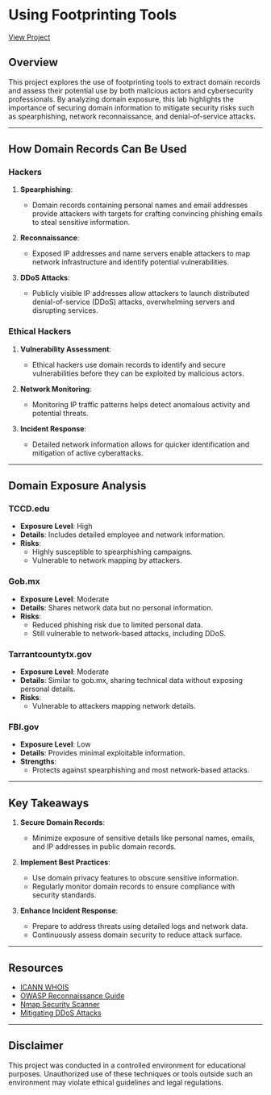 # Using Footprinting Tools

[View Project](https://github.com/StephVergil/Using-Footprinting-Tools/blob/main/HW%204%20Using%20Footprinting%20Tools.docx)

## Overview

This project explores the use of footprinting tools to extract domain records and assess their potential use by both malicious actors and cybersecurity professionals. By analyzing domain exposure, this lab highlights the importance of securing domain information to mitigate security risks such as spearphishing, network reconnaissance, and denial-of-service attacks.

---

## How Domain Records Can Be Used

### Hackers
1. **Spearphishing**: 
   - Domain records containing personal names and email addresses provide attackers with targets for crafting convincing phishing emails to steal sensitive information.

2. **Reconnaissance**:
   - Exposed IP addresses and name servers enable attackers to map network infrastructure and identify potential vulnerabilities.

3. **DDoS Attacks**:
   - Publicly visible IP addresses allow attackers to launch distributed denial-of-service (DDoS) attacks, overwhelming servers and disrupting services.

### Ethical Hackers
1. **Vulnerability Assessment**: 
   - Ethical hackers use domain records to identify and secure vulnerabilities before they can be exploited by malicious actors.

2. **Network Monitoring**:
   - Monitoring IP traffic patterns helps detect anomalous activity and potential threats.

3. **Incident Response**:
   - Detailed network information allows for quicker identification and mitigation of active cyberattacks.

---

## Domain Exposure Analysis

### **TCCD.edu**
- **Exposure Level**: High
- **Details**: Includes detailed employee and network information.
- **Risks**:
  - Highly susceptible to spearphishing campaigns.
  - Vulnerable to network mapping by attackers.

### **Gob.mx**
- **Exposure Level**: Moderate
- **Details**: Shares network data but no personal information.
- **Risks**:
  - Reduced phishing risk due to limited personal data.
  - Still vulnerable to network-based attacks, including DDoS.

### **Tarrantcountytx.gov**
- **Exposure Level**: Moderate
- **Details**: Similar to gob.mx, sharing technical data without exposing personal details.
- **Risks**:
  - Vulnerable to attackers mapping network details.

### **FBI.gov**
- **Exposure Level**: Low
- **Details**: Provides minimal exploitable information.
- **Strengths**:
  - Protects against spearphishing and most network-based attacks.

---

## Key Takeaways

1. **Secure Domain Records**:
   - Minimize exposure of sensitive details like personal names, emails, and IP addresses in public domain records.

2. **Implement Best Practices**:
   - Use domain privacy features to obscure sensitive information.
   - Regularly monitor domain records to ensure compliance with security standards.

3. **Enhance Incident Response**:
   - Prepare to address threats using detailed logs and network data.
   - Continuously assess domain security to reduce attack surface.

---

## Resources

- [ICANN WHOIS](https://www.icann.org/wicf/)
- [OWASP Reconnaissance Guide](https://owasp.org/www-project-top-ten/)
- [Nmap Security Scanner](https://nmap.org/)
- [Mitigating DDoS Attacks](https://www.cloudflare.com/learning/ddos/)

---

## Disclaimer

This project was conducted in a controlled environment for educational purposes. Unauthorized use of these techniques or tools outside such an environment may violate ethical guidelines and legal regulations.

